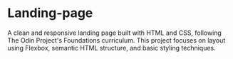 # Landing-page
A clean and responsive landing page built with HTML and CSS, following The Odin Project's Foundations curriculum. This project focuses on layout using Flexbox, semantic HTML structure, and basic styling techniques.
